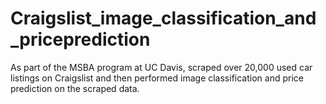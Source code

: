 # Craigslist_image_classification_and_priceprediction
As part of the MSBA program at UC Davis, scraped over 20,000 used car listings on Craigslist and then performed image classification and price prediction on the scraped data.

